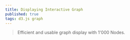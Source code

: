```yaml
---
title: Displaying Interactive Graph
published: true
tags: d3.js graph
---
```

> Efficient and usable graph display with 1'000 Nodes.


